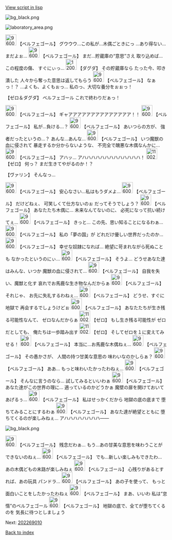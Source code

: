 [View script in lisp](../scripts/202259093.txt)

![bg_black.png](../images/backgrounds/bg_black.png)

![laboratory_area.png](../images/backgrounds/laboratory_area.png)

<img src="../images/units/960017.png" alt="960017.png" height="34"/>
【ベルフェゴール】
グウウウ…この私が…木偶ごときにっ
…あり得ない…
まだよぉ…

<img src="../images/units/960017.png" alt="960017.png" height="34"/>
【ベルフェゴール】
まだ…貯蔵庫の“意思”さえ
取り込めば…この程度の傷、
すぐにぃっ…

<img src="../images/units/1200641.png" alt="1200641.png" height="34"/>
【ダグダ】
その貯蔵庫なら
たった今、叩き潰した
人々から奪った意思は返してもらう

<img src="../images/units/960017.png" alt="960017.png" height="34"/>
【ベルフェゴール】
なぁっ！？
…よくも、よくもぉっ…
私のっ、大切な養分をぉぉっ！

【ゼロ＆ダグダ】
ベルフェゴール
これで終わりだぁっ！

<img src="../images/units/960017.png" alt="960017.png" height="34"/>
【ベルフェゴール】
ギャアアアアアアアアアアアアアア！！

<img src="../images/units/960017.png" alt="960017.png" height="34"/>
【ベルフェゴール】
私が…負ける…？

<img src="../images/units/960017.png" alt="960017.png" height="34"/>
【ベルフェゴール】
あいつらの方が、
強者だったというの…？
あんな…あんな…

<img src="../images/units/960017.png" alt="960017.png" height="34"/>
【ベルフェゴール】
いつ魔獣の血に侵されて
暴走するか分からないような、
不完全で醜悪な木偶なんかに…

<img src="../images/units/960017.png" alt="960017.png" height="34"/>
【ベルフェゴール】
アハッ…
アハハハハハハハハハハハハハ！

<img src="../images/units/1100211.png" alt="1100211.png" height="34"/>
【ゼロ】
何っ？
まだ生きてやがるのか！？

【ヴァリン】
そんなっ…

<img src="../images/units/960017.png" alt="960017.png" height="34"/>
【ベルフェゴール】
安心なさい…私はもうダメよ…

<img src="../images/units/960017.png" alt="960017.png" height="34"/>
【ベルフェゴール】
だけどねぇ、
可笑しくて仕方ないのぉ
だってそうでしょう？

<img src="../images/units/960017.png" alt="960017.png" height="34"/>
【ベルフェゴール】
あなたたち木偶に…
未来なんてないのに、
必死になって抗い続けてぇ…

<img src="../images/units/960017.png" alt="960017.png" height="34"/>
【ベルフェゴール】
きっと…
この先、思い知ることになるわぁ…

<img src="../images/units/960017.png" alt="960017.png" height="34"/>
【ベルフェゴール】
私の「夢の国」が
どれだけ優しい世界だったのか…

<img src="../images/units/960017.png" alt="960017.png" height="34"/>
【ベルフェゴール】
幸せな奴隷になれば…
絶望に苛まれながら死ぬことも
なかったというのにぃ…

<img src="../images/units/960017.png" alt="960017.png" height="34"/>
【ベルフェゴール】
そうよ…
どうせあなた達はみんな、いつか
魔獣の血に侵されて…

<img src="../images/units/960017.png" alt="960017.png" height="34"/>
【ベルフェゴール】
自我を失い、魔獣と化す
哀れでお馬鹿な生き物なんだからぁ

<img src="../images/units/960017.png" alt="960017.png" height="34"/>
【ベルフェゴール】
それじゃ、
お先に失礼するわねぇ…

<img src="../images/units/960017.png" alt="960017.png" height="34"/>
【ベルフェゴール】
どうせ、すぐに地獄で
再会するでしょうけどぉ

<img src="../images/units/960017.png" alt="960017.png" height="34"/>
【ベルフェゴール】
あなたたちが生き残る可能性なんて、
ゼロなんだからぁ

<img src="../images/units/1100211.png" alt="1100211.png" height="34"/>
【ゼロ】
もし生き残る可能性が
ゼロだとしても、
俺たちは一歩踏み出す

<img src="../images/units/1100211.png" alt="1100211.png" height="34"/>
【ゼロ】
そしてゼロを１に変えてみせる！

<img src="../images/units/960017.png" alt="960017.png" height="34"/>
【ベルフェゴール】
本当に…お馬鹿な木偶ねぇ…

<img src="../images/units/960017.png" alt="960017.png" height="34"/>
【ベルフェゴール】
その愚かさが、
人間の持つ甘美な意思の
味わいなのかしらぁ？

<img src="../images/units/960017.png" alt="960017.png" height="34"/>
【ベルフェゴール】
ああ…
もっと味わいたかったわねぇ…

<img src="../images/units/960017.png" alt="960017.png" height="34"/>
【ベルフェゴール】
そんなに言うのなら…
試してみるといいわぁ

<img src="../images/units/960017.png" alt="960017.png" height="34"/>
【ベルフェゴール】
あなた達がこの世界の理に…
適っているのかどうかぁ
魔壁の扉を開けておいてあげるぅ…

<img src="../images/units/960017.png" alt="960017.png" height="34"/>
【ベルフェゴール】
私はせっかくだから
地獄の底の底まで
堕ちてみることにするわぁ

<img src="../images/units/960017.png" alt="960017.png" height="34"/>
【ベルフェゴール】
あなた達が絶望とともに
堕ちてくるのが楽しみねぇ…
アハハハハハハハハ――

![bg_black.png](../images/backgrounds/bg_black.png)

<img src="../images/units/960017.png" alt="960017.png" height="34"/>
【ベルフェゴール】
残念だわぁ…
もう…あの甘美な意思を味わうことが
できないのねぇ…

<img src="../images/units/960017.png" alt="960017.png" height="34"/>
【ベルフェゴール】
でも…新しい楽しみもできたわ…
あの木偶どもの末路が楽しみねぇ

<img src="../images/units/960017.png" alt="960017.png" height="34"/>
【ベルフェゴール】
心残りがあるとすれば、あの玩具
パンドラ…

<img src="../images/units/960017.png" alt="960017.png" height="34"/>
【ベルフェゴール】
あの子を使って、
もっと面白いことをしたかったわねぇ

<img src="../images/units/960017.png" alt="960017.png" height="34"/>
【ベルフェゴール】
まあ、いいわ
私は“怠惰”のベルフェゴール

<img src="../images/units/960017.png" alt="960017.png" height="34"/>
【ベルフェゴール】
地獄の底で、全てが堕ちてくるのを
気長に待つとしましょう


Next: [202269010](202269010.md)

[Back to index](index.md)
